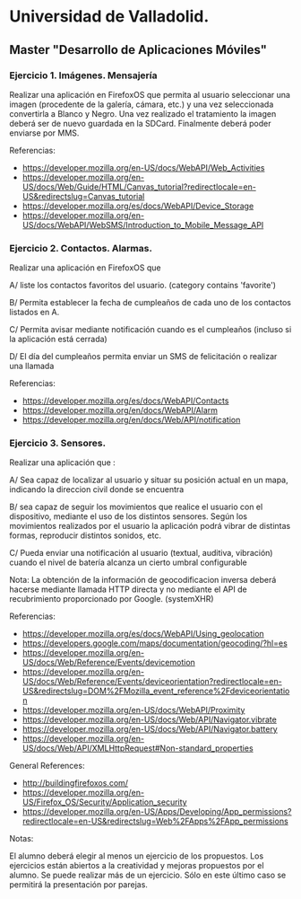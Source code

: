 Universidad de Valladolid.
==========================
Master "Desarrollo de Aplicaciones Móviles"
-------------------------------------------

### Ejercicio 1. Imágenes. Mensajería

Realizar una aplicación en FirefoxOS que permita al usuario seleccionar una imagen (procedente de la galería, cámara, etc.) y
una vez seleccionada convertirla a Blanco y Negro. Una vez realizado el tratamiento la imagen deberá ser de nuevo guardada en la SDCard.
Finalmente deberá poder enviarse por MMS.

Referencias:

* https://developer.mozilla.org/en-US/docs/WebAPI/Web_Activities
* https://developer.mozilla.org/en-US/docs/Web/Guide/HTML/Canvas_tutorial?redirectlocale=en-US&redirectslug=Canvas_tutorial
* https://developer.mozilla.org/es/docs/WebAPI/Device_Storage
* https://developer.mozilla.org/en-US/docs/WebAPI/WebSMS/Introduction_to_Mobile_Message_API


### Ejercicio 2. Contactos. Alarmas.

Realizar una aplicación en FirefoxOS que

A/ liste los contactos favoritos del usuario. (category contains 'favorite')

B/ Permita establecer la fecha de cumpleaños de cada uno de los contactos listados en A.

C/ Permita avisar mediante notificación cuando es el cumpleaños (incluso si la aplicación está cerrada)

D/ El día del cumpleaños permita enviar un SMS de felicitación o realizar una llamada

Referencias:

* https://developer.mozilla.org/es/docs/WebAPI/Contacts
* https://developer.mozilla.org/en/docs/WebAPI/Alarm
* https://developer.mozilla.org/en/docs/Web/API/notification

### Ejercicio 3. Sensores.

Realizar una aplicación que :

A/ Sea capaz de localizar al usuario y situar su posición actual en un mapa, indicando la direccion civil donde se encuentra

B/ sea capaz de seguir los movimientos que realice el usuario con
el dispositivo, mediante el uso de los distintos sensores. Según los movimientos realizados por el usuario
la aplicación podrá vibrar de distintas formas, reproducir distintos sonidos, etc.

C/ Pueda enviar una notificación al usuario (textual, auditiva, vibración) cuando el nivel de batería alcanza un cierto umbral configurable

Nota: La obtención de la información de geocodificacion inversa deberá hacerse mediante llamada HTTP directa y no
mediante el API de recubrimiento proporcionado por Google. (systemXHR)

Referencias:

* https://developer.mozilla.org/es/docs/WebAPI/Using_geolocation
* https://developers.google.com/maps/documentation/geocoding/?hl=es
* https://developer.mozilla.org/en-US/docs/Web/Reference/Events/devicemotion
* https://developer.mozilla.org/en-US/docs/Web/Reference/Events/deviceorientation?redirectlocale=en-US&redirectslug=DOM%2FMozilla_event_reference%2Fdeviceorientation
* https://developer.mozilla.org/en-US/docs/WebAPI/Proximity
* https://developer.mozilla.org/en-US/docs/Web/API/Navigator.vibrate
* https://developer.mozilla.org/en-US/docs/Web/API/Navigator.battery
* https://developer.mozilla.org/en-US/docs/Web/API/XMLHttpRequest#Non-standard_properties

General References:

* http://buildingfirefoxos.com/
* https://developer.mozilla.org/en-US/Firefox_OS/Security/Application_security
* https://developer.mozilla.org/en-US/Apps/Developing/App_permissions?redirectlocale=en-US&redirectslug=Web%2FApps%2FApp_permissions

Notas:

El alumno deberá elegir al menos un ejercicio de los propuestos. Los ejercicios están abiertos a la creatividad
y mejoras propuestos por el alumno. Se puede realizar más de un ejercicio. Sólo en este último caso se permitirá la
presentación por parejas.
